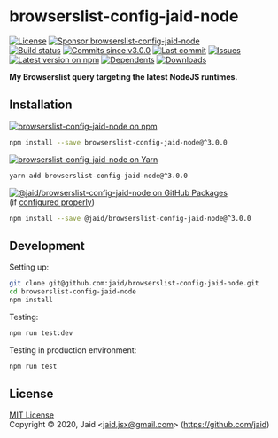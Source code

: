 # browserslist-config-jaid-node


<a href="https://raw.githubusercontent.com/jaid/browserslist-config-jaid-node/master/license.txt"><img src="https://img.shields.io/github/license/jaid/browserslist-config-jaid-node?style=flat-square" alt="License"/></a> <a href="https://github.com/sponsors/jaid"><img src="https://img.shields.io/badge/<3-Sponsor-FF45F1?style=flat-square" alt="Sponsor browserslist-config-jaid-node"/></a>  
<a href="https://actions-badge.atrox.dev/jaid/browserslist-config-jaid-node/goto"><img src="https://img.shields.io/endpoint.svg?style=flat-square&url=https%3A%2F%2Factions-badge.atrox.dev%2Fjaid%2Fbrowserslist-config-jaid-node%2Fbadge" alt="Build status"/></a> <a href="https://github.com/jaid/browserslist-config-jaid-node/commits"><img src="https://img.shields.io/github/commits-since/jaid/browserslist-config-jaid-node/v3.0.0?style=flat-square&logo=github" alt="Commits since v3.0.0"/></a> <a href="https://github.com/jaid/browserslist-config-jaid-node/commits"><img src="https://img.shields.io/github/last-commit/jaid/browserslist-config-jaid-node?style=flat-square&logo=github" alt="Last commit"/></a> <a href="https://github.com/jaid/browserslist-config-jaid-node/issues"><img src="https://img.shields.io/github/issues/jaid/browserslist-config-jaid-node?style=flat-square&logo=github" alt="Issues"/></a>  
<a href="https://npmjs.com/package/browserslist-config-jaid-node"><img src="https://img.shields.io/npm/v/browserslist-config-jaid-node?style=flat-square&logo=npm&label=latest%20version" alt="Latest version on npm"/></a> <a href="https://github.com/jaid/browserslist-config-jaid-node/network/dependents"><img src="https://img.shields.io/librariesio/dependents/npm/browserslist-config-jaid-node?style=flat-square&logo=npm" alt="Dependents"/></a> <a href="https://npmjs.com/package/browserslist-config-jaid-node"><img src="https://img.shields.io/npm/dm/browserslist-config-jaid-node?style=flat-square&logo=npm" alt="Downloads"/></a>

**My Browserslist query targeting the latest NodeJS runtimes.**





## Installation

<a href="https://npmjs.com/package/browserslist-config-jaid-node"><img src="https://img.shields.io/badge/npm-browserslist--config--jaid--node-C23039?style=flat-square&logo=npm" alt="browserslist-config-jaid-node on npm"/></a>

```bash
npm install --save browserslist-config-jaid-node@^3.0.0
```

<a href="https://yarnpkg.com/package/browserslist-config-jaid-node"><img src="https://img.shields.io/badge/Yarn-browserslist--config--jaid--node-2F8CB7?style=flat-square&logo=yarn&logoColor=white" alt="browserslist-config-jaid-node on Yarn"/></a>

```bash
yarn add browserslist-config-jaid-node@^3.0.0
```

<a href="https://github.com/jaid/browserslist-config-jaid-node/packages"><img src="https://img.shields.io/badge/GitHub Packages-@jaid/browserslist--config--jaid--node-24282e?style=flat-square&logo=github" alt="@jaid/browserslist-config-jaid-node on GitHub Packages"/></a>  
(if [configured properly](https://help.github.com/en/github/managing-packages-with-github-packages/configuring-npm-for-use-with-github-packages))

```bash
npm install --save @jaid/browserslist-config-jaid-node@^3.0.0
```





















## Development



Setting up:
```bash
git clone git@github.com:jaid/browserslist-config-jaid-node.git
cd browserslist-config-jaid-node
npm install
```
Testing:
```bash
npm run test:dev
```
Testing in production environment:
```bash
npm run test
```


## License
[MIT License](https://raw.githubusercontent.com/jaid/browserslist-config-jaid-node/master/license.txt)  
Copyright © 2020, Jaid \<jaid.jsx@gmail.com> (https://github.com/jaid)
